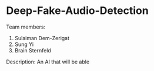 # Deep-Fake-Audio-Detection

Team members:

1. Sulaiman Dem-Zerigat
2. Sung Yi
3. Brain Sternfeld

Description: An AI that will be able
